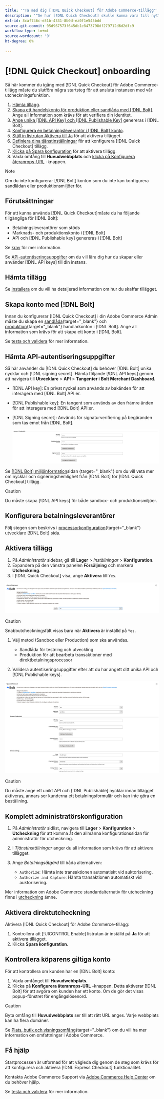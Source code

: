 ```yaml
---
title: '"Ta med dig [!DNL Quick Checkout] för Adobe Commerce-tillägg"'
description: '"Se hur [!DNL Quick Checkout] skulle kunna vara till nytta för er Adobe Commerce-instans och för att komma igång med och konfigurera tillägget."'
exl-id: 8caf746c-e31b-4331-8b0d-ea0f1e545bdd
source-git-commit: 05d967573f645db1e8473798df279712d6d2dfc9
workflow-type: tm+mt
source-wordcount: '0'
ht-degree: 0%

---
```


# [!DNL Quick Checkout] onboarding

Så här kommer du igång med [!DNL Quick Checkout] för Adobe Commerce-tillägg måste du slutföra några startsteg för att ansluta instansen med vår utcheckningsfunktion.

1. [Hämta tillägg](#get-extension).
1. [Skapa ett handelskonto för produktion eller sandlåda med [!DNL Bolt]](#create-account-with-bolt). Ange all information som krävs för att verifiera din identitet.
1. [Ange unika [!DNL API Key] och [!DNL Publishable Key]](#obtain-api-credentials) genereras i [!DNL Bolt].
1. [Konfigurera en betalningsleverantör i [!DNL Bolt] konto](#configure-payment-providers).
1. [Ställ in listrutan Aktivera till Ja](#enable-extension) för att aktivera tillägget.
1. [Definiera dina tjänstinställningar](#complete-admin-configuration) för att konfigurera [!DNL Quick Checkout] tillägg.
1. [Klicka på Spara konfiguration](#enable-live-quick-checkout) för att aktivera tillägg.
1. Växla omfång till **Huvudwebbplats** och [klicka på Konfigurera återanrops-URL](#check-shopper-valid-account) -knappen.

>[!NOTE]
>
> Om du inte konfigurerar [!DNL Bolt] konton som du inte kan konfigurera sandlådan eller produktionsmiljöer för.

## Förutsättningar

För att kunna använda [!DNL Quick Checkout]måste du ha följande tillgängliga för [!DNL Bolt]:

- Betalningsleverantörer som stöds
- Marknads- och produktionskonto i [!DNL Bolt]
- API och [!DNL Publishable key] genereras i [!DNL Bolt]

Se [krav](../quick-checkout/prerequisites.md) för mer information.

Se [API-autentiseringsuppgifter](#obtain-api-credentials) om du vill lära dig hur du skapar eller använder [!DNL API keys] till din instans.

## Hämta tillägg

Se [installera](../quick-checkout/install.md) om du vill ha detaljerad information om hur du skaffar tillägget.

## Skapa konto med [!DNL Bolt]

Innan du konfigurerar [!DNL Quick Checkout] i din Adobe Commerce Admin måste du skapa en [sandlåda](https://merchant-sandbox.bolt.com/register){target=&quot;_blank&quot;} och [produktion](https://merchant.bolt.com/register){target=&quot;_blank&quot;} handlarkonton i [!DNL Bolt]. Ange all information som krävs för att skapa ett konto i [!DNL Bolt].

Se [testa och validera](../quick-checkout/testing.md) för mer information.

## Hämta API-autentiseringsuppgifter

Så här använder du [!DNL Quick Checkout] du behöver [!DNL Bolt] unika nycklar och [!DNL signing secret]. Hämta följande [!DNL API keys] genom att navigera till **Utvecklare** > **API** > **Tangenter** i **Bolt Merchant Dashboard**.

- [!DNL API key]: En privat nyckel som används av bakänden för att interagera med [!DNL Bolt] API:er.
- [!DNL Publishable key]: En tangent som används av den främre änden för att interagera med [!DNL Bolt] API:er.
- [!DNL Signing secret]: Används för signaturverifiering på begäranden som tas emot från [!DNL Bolt].

   ![Snabb utcheckning](assets/account-credentials.png)

Se [[!DNL Bolt] miljöinformation](https://help.bolt.com/developers/references/environment-details/#about-keys)sidan {target=&quot;_blank&quot;} om du vill veta mer om nycklar och signeringshemlighet från [!DNL Bolt] för [!DNL Quick Checkout] tillägg.

>[!CAUTION]
>
> Du måste skapa [!DNL API keys] för både sandbox- och produktionsmiljöer.

## Konfigurera betalningsleverantörer

Följ stegen som beskrivs i [processorkonfiguration](https://help.bolt.com/integrations/adobe-quick-checkout/set-up/){target=&quot;_blank&quot;} utvecklare [!DNL Bolt] sida.

## Aktivera tillägg

1. På _Administratör_ sidebar, gå till **Lager** > _Inställningar_ > **Konfiguration**.
1. Expandera på den vänstra panelen **Försäljning** och markera **Utcheckning**.
1. I [!DNL Quick Checkout] visa, ange **Aktivera** till `Yes`.

![Snabb utcheckning](assets/quick-checkout-view-no-enable.png)

>[!CAUTION]
>
> Snabbutcheckningsfält visas bara när **Aktivera** är inställd på `Yes`.

1. Välj metod (Sandbox eller Production) som ska användas.

   - Sandlåda för testning och utveckling
   - Produktion för att bearbeta transaktioner med direktbetalningsprocessor

1. Validera autentiseringsuppgifter efter att du har angett ditt unika API och [!DNL Publishable keys].

![Snabb utcheckning](assets/quick-checkout-main-view.png)

>[!CAUTION]
>
> Du måste ange ett unikt API och [!DNL Publishable] nycklar innan tillägget aktiveras, annars ser kunderna ett betalningsformulär och kan inte göra en beställning.

## Komplett administratörskonfiguration

1. På _Administratör_ sidlist, navigera till **Lager** > **Konfiguration** > **Utcheckning** för att komma åt den allmänna konfigurationssidan för administratör för utcheckning.
1. I _Tjänstinställningar_ anger du all information som krävs för att aktivera tillägget.
1. Ange _Betalningsåtgärd_ till båda alternativen:

   - `Authorize`: Hämta inte transaktionen automatiskt vid auktorisering.
   - `Authorize and Capture`: Hämta transaktionen automatiskt vid auktorisering.

Mer information om Adobe Commerce standardalternativ för utcheckning finns i [utcheckning](https://docs.magento.com/user-guide/configuration/sales/checkout.html) ämne.

## Aktivera direktutcheckning

Aktivera [!DNL Quick Checkout] för Adobe Commerce-tillägg:

1. Kontrollera att [!UICONTROL Enable] listrutan är inställd på **Ja** för att aktivera tillägget.
1. Klicka **Spara konfiguration**.

## Kontrollera köparens giltiga konto

För att kontrollera om kunden har en [!DNL Bolt] konto:

1. Växla omfånget till **Huvudwebbplats**.
1. Klicka på **Konfigurera återanrops-URL** -knappen. Detta aktiverar [!DNL Bolt] för att avgöra om kunden har ett konto. Om de gör det visas popup-fönstret för engångslösenord.

>[!CAUTION]
>
> Byta omfång till **Huvudwebbplats** ser till att rätt URL anges. Varje webbplats kan ha flera domäner.

Se [Plats, butik och visningsomfång](https://experienceleague.adobe.com/docs/commerce-admin/start/setup/websites-stores-views.html#scope-settings){target=&quot;_blank&quot;} om du vill ha mer information om omfattningar i Adobe Commerce.

## Få hjälp

Startprocessen är utformad för att vägleda dig genom de steg som krävs för att konfigurera och aktivera [!DNL Express Checkout] funktionalitet.

Kontakta Adobe Commerce Support via [Adobe Commerce Help Center](https://support.magento.com/hc/en-us/articles/360000913794-Adobe-Commerce-Help-Center-User-Guide) om du behöver hjälp.

Se [testa och validera](../quick-checkout/testing.md) för mer information.
